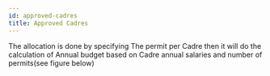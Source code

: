 ```yaml
---
id: approved-cadres
title: Approved Cadres
---
```




The allocation is done by specifying  The permit per Cadre then it will do the calculation of Annual budget based on Cadre annual salaries and number of permits(see figure below)
